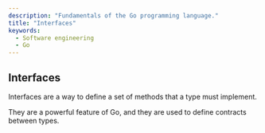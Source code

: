```yaml
---
description: "Fundamentals of the Go programming language."
title: "Interfaces"
keywords:
  - Software engineering
  - Go
---
```


## Interfaces

Interfaces are a way to define a set of methods that a type must implement.

They are a powerful feature of Go, and they are used to define contracts between types.

</br>
</br>
</br>
</br>
</br>
</br>
</br>
</br>
</br>
